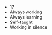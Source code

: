- 17
- Always working
- Always learning
- Self-taught
- Working in silence 

<!---
whoisjunior/whoisjunior is a ✨ special ✨ repository because its `README.md` (this file) appears on your GitHub profile.
You can click the Preview link to take a look at your changes.
--->

